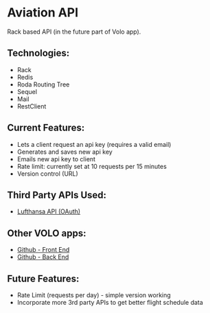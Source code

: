 # Aviation API
Rack based API (in the future part of Volo app).  

## Technologies:
- Rack
- Redis
- Roda Routing Tree
- Sequel
- Mail
- RestClient

## Current Features:
- Lets a client request an api key (requires a valid email)
- Generates and saves new api key  
- Emails new api key to client
- Rate limit: currently set at 10 requests per 15 minutes
- Version control (URL)

## Third Party APIs Used:
- [Lufthansa API (OAuth)](https://developer.lufthansa.com)

## Other VOLO apps:

- [Github - Front End](https://github.com/levatech007/volo-react-app)
- [Github - Back End](https://github.com/levatech007/volo_rails_api)

## Future Features:

- Rate Limit (requests per day) - simple version working
- Incorporate more 3rd party APIs to get better flight schedule data
